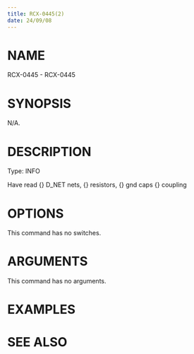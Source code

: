 ```yaml
---
title: RCX-0445(2)
date: 24/09/08
---
```


# NAME

RCX-0445 - RCX-0445

# SYNOPSIS

N/A.

# DESCRIPTION

Type: INFO

Have read {} D_NET nets, {} resistors, {} gnd caps {} coupling

# OPTIONS

This command has no switches.

# ARGUMENTS

This command has no arguments.

# EXAMPLES

# SEE ALSO
